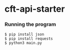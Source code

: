 # cft-api-starter
### Running the program
```
$ pip install json
$ pip install requests
$ python3 main.py
```
